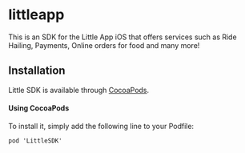 # littleapp
This is an SDK for the Little App iOS that offers services such as Ride Hailing, Payments, Online orders for food and many more!

## Installation

Little SDK is available through [CocoaPods](http://cocoapods.org).

#### Using CocoaPods

To install it, simply add the following line to your Podfile:

```
pod 'LittleSDK'
```
